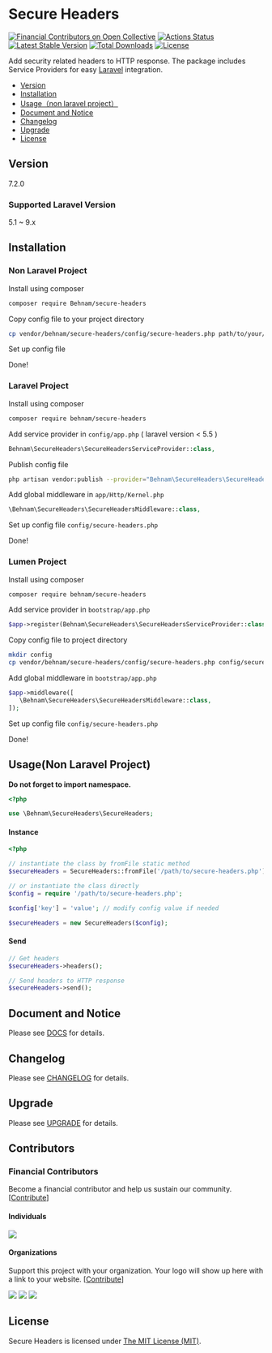 # Secure Headers

[![Financial Contributors on Open Collective](https://opencollective.com/secure-headers/all/badge.svg?label=financial+contributors)](https://opencollective.com/secure-headers)
[![Actions Status](https://github.com/Behnam/secure-headers/workflows/Laravel/badge.svg)](https://github.com/Behnam/secure-headers/actions)
[![Latest Stable Version](https://poser.pugx.org/behnam/secure-headers/v/stable)](https://packagist.org/packages/behnam/secure-headers)
[![Total Downloads](https://poser.pugx.org/behnam/secure-headers/downloads)](https://packagist.org/packages/behnam/secure-headers)
[![License](https://poser.pugx.org/behnam/secure-headers/license)](https://packagist.org/packages/behnam/secure-headers)

Add security related headers to HTTP response. The package includes Service Providers for easy [Laravel](https://laravel.com) integration.

- [Version](#version)
- [Installation](#installation)
- [Usage（non laravel project）](#usagenon-laravel-project)
- [Document and Notice](#document-and-notice)
- [Changelog](#changelog)
- [Upgrade](#upgrade)
- [License](#license)

## Version

7.2.0

### Supported Laravel Version

5.1 ~ 9.x

## Installation

### Non Laravel Project

Install using composer

```sh
composer require Behnam/secure-headers
```

Copy config file to your project directory

```sh
cp vendor/behnam/secure-headers/config/secure-headers.php path/to/your/project/directory
```

Set up config file

Done!

### Laravel Project

Install using composer

```sh
composer require behnam/secure-headers
```

Add service provider in `config/app.php` ( laravel version < 5.5 )

```php
Behnam\SecureHeaders\SecureHeadersServiceProvider::class,
```

Publish config file

```sh
php artisan vendor:publish --provider="Behnam\SecureHeaders\SecureHeadersServiceProvider"
```

Add global middleware in `app/Http/Kernel.php`

```php
\Behnam\SecureHeaders\SecureHeadersMiddleware::class,
```

Set up config file `config/secure-headers.php`

Done!

### Lumen Project

Install using composer

```sh
composer require behnam/secure-headers
```

Add service provider in `bootstrap/app.php`

```php
$app->register(Behnam\SecureHeaders\SecureHeadersServiceProvider::class);
```

Copy config file to project directory

```sh
mkdir config
cp vendor/behnam/secure-headers/config/secure-headers.php config/secure-headers.php
```

Add global middleware in `bootstrap/app.php`

```php
$app->middleware([
   \Behnam\SecureHeaders\SecureHeadersMiddleware::class,
]);
```

Set up config file `config/secure-headers.php`

Done!


## Usage(Non Laravel Project)

**Do not forget to import namespace.**

```php
<?php

use \Behnam\SecureHeaders\SecureHeaders;
```

#### Instance

```php
<?php

// instantiate the class by fromFile static method
$secureHeaders = SecureHeaders::fromFile('/path/to/secure-headers.php');

// or instantiate the class directly
$config = require '/path/to/secure-headers.php';

$config['key'] = 'value'; // modify config value if needed

$secureHeaders = new SecureHeaders($config);
```

#### Send
```php
// Get headers
$secureHeaders->headers();

// Send headers to HTTP response
$secureHeaders->send();
```

## Document and Notice

Please see [DOCS](DOCS.md) for details.

## Changelog

Please see [CHANGELOG](CHANGELOG.md) for details.

## Upgrade

Please see [UPGRADE](UPGRADE.md) for details.

## Contributors

### Financial Contributors

Become a financial contributor and help us sustain our community. [[Contribute](https://opencollective.com/secure-headers/contribute)]

#### Individuals

<a href="https://opencollective.com/secure-headers"><img src="https://opencollective.com/secure-headers/individuals.svg?width=890"></a>

#### Organizations

Support this project with your organization. Your logo will show up here with a link to your website. [[Contribute](https://opencollective.com/secure-headers/contribute)]

<a href="https://opencollective.com/secure-headers/organization/0/website"><img src="https://opencollective.com/secure-headers/organization/0/avatar.svg"></a>
<a href="https://opencollective.com/secure-headers/organization/1/website"><img src="https://opencollective.com/secure-headers/organization/1/avatar.svg"></a>
<a href="https://opencollective.com/secure-headers/organization/2/website"><img src="https://opencollective.com/secure-headers/organization/2/avatar.svg"></a>

## License

Secure Headers is licensed under [The MIT License (MIT)](LICENSE).
